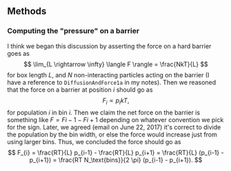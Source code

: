 ## Methods

### Computing the "pressure" on a barrier

I think we began this discussion by asserting the force on a hard barrier goes as
$$
\lim_{L \rightarrow \infty} \langle F \rangle = \frac{NkT}{L}
$$
for box length $L$, and $N$ non-interacting particles acting on the barrier (I have a reference to `DiffusionAndForce1a` in my notes). 
Then we reasoned that the force on a barrier at position $i$ should go as
$$
F_{i} \propto p_{i} kT,
$$
for population $i$ in bin $i$. Then we claim the net force on the barrier is something like $F = F{i-1} - F{i+1}$ depending on whatever convention we pick for the sign.
Later, we agreed (email on June 22, 2017) it's correct to divide the population by the bin width, or else the force would increase just from using larger bins.
Thus, we concluded the force should go as
$$
F_{i} = \frac{RT}{L} p_{i-1} - \frac{RT}{L} p_{i+1} = \frac{RT}{L} (p_{i-1} - p_{i+1}) = \frac{RT N_\text{bins}}{2 \pi} (p_{i-1} - p_{i+1}).
$$
